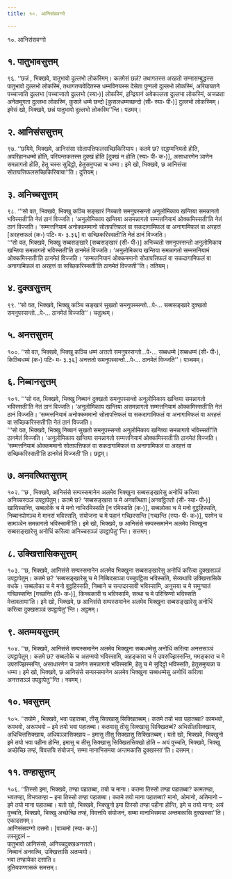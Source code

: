 ```yaml
---
title: १०. आनिसंसवग्गो

---
```

१०. आनिसंसवग्गो  


## १. पातुभावसुत्तम्

९६. ‘‘छन्नं , भिक्खवे, पातुभावो दुल्लभो लोकस्मिम्। कतमेसं छन्नं? तथागतस्स अरहतो सम्मासम्बुद्धस्स पातुभावो दुल्लभो लोकस्मिं, तथागतप्पवेदितस्स धम्मविनयस्स देसेता पुग्गलो दुल्लभो लोकस्मिं, अरियायतने पच्चाजाति दुल्लभा [पच्चाजातो दुल्लभो (स्या॰)] लोकस्मिं, इन्द्रियानं अवेकल्लता दुल्लभा लोकस्मिं, अजळता अनेळमूगता दुल्लभा लोकस्मिं, कुसले धम्मे छन्दो [कुसलधम्मच्छन्दो (सी॰ स्या॰ पी॰)] दुल्लभो लोकस्मिम्। इमेसं खो, भिक्खवे, छन्नं पातुभावो दुल्लभो लोकस्मि’’न्ति। पठमम्।  


## २. आनिसंससुत्तम्

९७. ‘‘छयिमे, भिक्खवे, आनिसंसा सोतापत्तिफलसच्छिकिरियाय। कतमे छ? सद्धम्मनियतो होति, अपरिहानधम्मो होति, परियन्तकतस्स दुक्खं होति [दुक्खं न होति (स्या॰ पी॰ क॰)], असाधारणेन ञाणेन समन्नागतो होति, हेतु चस्स सुदिट्ठो, हेतुसमुप्पन्ना च धम्मा। इमे खो, भिक्खवे, छ आनिसंसा सोतापत्तिफलसच्छिकिरियाया’’ति। दुतियम्।  


## ३. अनिच्चसुत्तम्

९८. ‘‘‘सो वत, भिक्खवे, भिक्खु कञ्चि सङ्खारं निच्चतो समनुपस्सन्तो अनुलोमिकाय खन्तिया समन्नागतो भविस्सती’ति नेतं ठानं विज्जति। ‘अनुलोमिकाय खन्तिया असमन्नागतो सम्मत्तनियामं ओक्कमिस्सती’ति नेतं ठानं विज्जति। ‘सम्मत्तनियामं अनोक्कममानो सोतापत्तिफलं वा सकदागामिफलं वा अनागामिफलं वा अरहत्तं [अरहत्तफलं (क॰) पटि॰ म॰ ३.३६] वा सच्छिकरिस्सती’ति नेतं ठानं विज्जति।  
‘‘‘सो वत, भिक्खवे, भिक्खु सब्बसङ्खारे [सब्बसङ्खारं (सी॰ पी॰)] अनिच्चतो समनुपस्सन्तो अनुलोमिकाय खन्तिया समन्नागतो भविस्सती’ति ठानमेतं विज्जति। ‘अनुलोमिकाय खन्तिया समन्नागतो सम्मत्तनियामं ओक्कमिस्सती’ति ठानमेतं विज्जति। ‘सम्मत्तनियामं ओक्कममानो सोतापत्तिफलं वा सकदागामिफलं वा अनागामिफलं वा अरहत्तं वा सच्छिकरिस्सती’ति ठानमेतं विज्जती’’ति। ततियम्।  


## ४. दुक्खसुत्तम्

९९. ‘‘सो वत, भिक्खवे, भिक्खु कञ्चि सङ्खारं सुखतो समनुपस्सन्तो…पे॰… सब्बसङ्खारे दुक्खतो समनुपस्सन्तो…पे॰… ठानमेतं विज्जति’’। चतुत्थम्।  


## ५. अनत्तसुत्तम्

१००. ‘‘सो वत, भिक्खवे, भिक्खु कञ्चि धम्मं अत्ततो समनुपस्सन्तो…पे॰… सब्बधम्मे [सब्बधम्मं (सी॰ पी॰), किञ्चिधम्मं (क॰) पटि॰ म॰ ३.३६] अनत्ततो समनुपस्सन्तो…पे॰… ठानमेतं विज्जति’’। पञ्चमम्।  


## ६. निब्बानसुत्तम्

१०१. ‘‘‘सो वत, भिक्खवे, भिक्खु निब्बानं दुक्खतो समनुपस्सन्तो अनुलोमिकाय खन्तिया समन्नागतो भविस्सती’ति नेतं ठानं विज्जति। ‘अनुलोमिकाय खन्तिया असमन्नागतो सम्मत्तनियामं ओक्कमिस्सती’ति नेतं ठानं विज्जति। ‘सम्मत्तनियामं अनोक्कममानो सोतापत्तिफलं वा सकदागामिफलं वा अनागामिफलं वा अरहत्तं वा सच्छिकरिस्सती’ति नेतं ठानं विज्जति।  
‘‘‘सो वत, भिक्खवे, भिक्खु निब्बानं सुखतो समनुपस्सन्तो अनुलोमिकाय खन्तिया समन्नागतो भविस्सती’ति ठानमेतं विज्जति। ‘अनुलोमिकाय खन्तिया समन्नागतो सम्मत्तनियामं ओक्कमिस्सती’ति ठानमेतं विज्जति। ‘सम्मत्तनियामं ओक्कममानो सोतापत्तिफलं वा सकदागामिफलं वा अनागामिफलं वा अरहत्तं वा सच्छिकरिस्सती’ति ठानमेतं विज्जती’’ति। छट्ठम्।  


## ७. अनवत्थितसुत्तम्

१०२. ‘‘छ , भिक्खवे, आनिसंसे सम्पस्समानेन अलमेव भिक्खुना सब्बसङ्खारेसु अनोधिं करित्वा अनिच्चसञ्ञं उपट्ठापेतुम्। कतमे छ? ‘सब्बसङ्खारा च मे अनवत्थिता [अनवट्ठिततो (सी॰ स्या॰ पी॰)] खायिस्सन्ति, सब्बलोके च मे मनो नाभिरमिस्सति [न रमिस्सति (क॰)], सब्बलोका च मे मनो वुट्ठहिस्सति, निब्बानपोणञ्च मे मानसं भविस्सति, संयोजना च मे पहानं गच्छिस्सन्ति [गच्छन्ति (स्या॰ पी॰ क॰)], परमेन च सामञ्ञेन समन्नागतो भविस्सामी’ति। इमे खो, भिक्खवे, छ आनिसंसे सम्पस्समानेन अलमेव भिक्खुना सब्बसङ्खारेसु अनोधिं करित्वा अनिच्चसञ्ञं उपट्ठापेतु’’न्ति। सत्तमम्।  


## ८. उक्खित्तासिकसुत्तम्

१०३. ‘‘छ, भिक्खवे, आनिसंसे सम्पस्समानेन अलमेव भिक्खुना सब्बसङ्खारेसु अनोधिं करित्वा दुक्खसञ्ञं उपट्ठापेतुम्। कतमे छ? ‘सब्बसङ्खारेसु च मे निब्बिदसञ्ञा पच्चुपट्ठिता भविस्सति, सेय्यथापि उक्खित्तासिके वधके। सब्बलोका च मे मनो वुट्ठहिस्सति, निब्बाने च सन्तदस्सावी भविस्सामि, अनुसया च मे समुग्घातं गच्छिस्सन्ति [गच्छन्ति (पी॰ क॰)], किच्चकारी च भविस्सामि, सत्था च मे परिचिण्णो भविस्सति मेत्तावताया’ति। इमे खो, भिक्खवे, छ आनिसंसे सम्पस्समानेन अलमेव भिक्खुना सब्बसङ्खारेसु अनोधिं करित्वा दुक्खसञ्ञं उपट्ठापेतु’’न्ति। अट्ठमम्।  


## ९. अतम्मयसुत्तम्

१०४. ‘‘छ, भिक्खवे, आनिसंसे सम्पस्समानेन अलमेव भिक्खुना सब्बधम्मेसु अनोधिं करित्वा अनत्तसञ्ञं उपट्ठापेतुम्। कतमे छ? सब्बलोके च अतम्मयो भविस्सामि, अहङ्कारा च मे उपरुज्झिस्सन्ति, ममङ्कारा च मे उपरुज्झिस्सन्ति, असाधारणेन च ञाणेन समन्नागतो भविस्सामि, हेतु च मे सुदिट्ठो भविस्सति, हेतुसमुप्पन्ना च धम्मा। इमे खो, भिक्खवे, छ आनिसंसे सम्पस्समानेन अलमेव भिक्खुना सब्बधम्मेसु अनोधिं करित्वा अनत्तसञ्ञं उपट्ठापेतु’’न्ति। नवमम्।  


## १०. भवसुत्तम्

१०५. ‘‘तयोमे , भिक्खवे, भवा पहातब्बा, तीसु सिक्खासु सिक्खितब्बम्। कतमे तयो भवा पहातब्बा? कामभवो, रूपभवो, अरूपभवो – इमे तयो भवा पहातब्बा। कतमासु तीसु सिक्खासु सिक्खितब्बं? अधिसीलसिक्खाय, अधिचित्तसिक्खाय, अधिपञ्ञासिक्खाय – इमासु तीसु सिक्खासु सिक्खितब्बम्। यतो खो, भिक्खवे, भिक्खुनो इमे तयो भवा पहीना होन्ति, इमासु च तीसु सिक्खासु सिक्खितसिक्खो होति – अयं वुच्चति, भिक्खवे, भिक्खु अच्छेच्छि तण्हं, विवत्तयि संयोजनं, सम्मा मानाभिसमया अन्तमकासि दुक्खस्सा’’ति। दसमम्।  


## ११. तण्हासुत्तम्

१०६. ‘‘तिस्सो इमा, भिक्खवे, तण्हा पहातब्बा, तयो च माना। कतमा तिस्सो तण्हा पहातब्बा? कामतण्हा, भवतण्हा, विभवतण्हा – इमा तिस्सो तण्हा पहातब्बा। कतमे तयो माना पहातब्बा? मानो, ओमानो, अतिमानो – इमे तयो माना पहातब्बा। यतो खो, भिक्खवे, भिक्खुनो इमा तिस्सो तण्हा पहीना होन्ति, इमे च तयो माना; अयं वुच्चति, भिक्खवे, भिक्खु अच्छेच्छि तण्हं, विवत्तयि संयोजनं, सम्मा मानाभिसमया अन्तमकासि दुक्खस्सा’’ति। एकादसमम्।  
आनिसंसवग्गो दसमो। [पञ्चमो (स्या॰ क॰)]  
तस्सुद्दानं –  
पातुभावो आनिसंसो, अनिच्चदुक्खअनत्ततो।  
निब्बानं अनवत्थि, उक्खित्तासि अतम्मयो।  
भवा तण्हायेका दसाति॥  
दुतियपण्णासकं समत्तम्।  